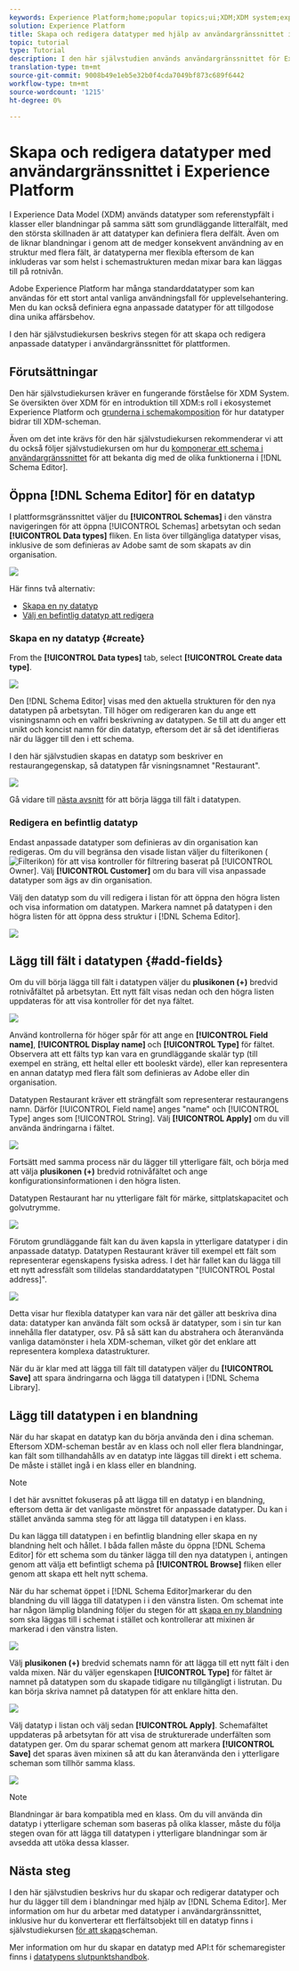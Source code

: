 ```yaml
---
keywords: Experience Platform;home;popular topics;ui;XDM;XDM system;experience data model;Experience data model;Experience Data Model;data model;Data Model;schema registry;Schema Registry;schema;Schema;schemas;Schemas;create;data type;data types;
solution: Experience Platform
title: Skapa och redigera datatyper med hjälp av användargränssnittet i schemaregistret
topic: tutorial
type: Tutorial
description: I den här självstudien används användargränssnittet för Experience Platform för att vägleda dig genom stegen för att skapa en anpassad datatyp.
translation-type: tm+mt
source-git-commit: 9008b49e1eb5e32b0f4cda7049bf873c689f6442
workflow-type: tm+mt
source-wordcount: '1215'
ht-degree: 0%

---
```



# Skapa och redigera datatyper med användargränssnittet i Experience Platform

I Experience Data Model (XDM) används datatyper som referenstypfält i klasser eller blandningar på samma sätt som grundläggande litteralfält, med den största skillnaden är att datatyper kan definiera flera delfält. Även om de liknar blandningar i genom att de medger konsekvent användning av en struktur med flera fält, är datatyperna mer flexibla eftersom de kan inkluderas var som helst i schemastrukturen medan mixar bara kan läggas till på rotnivån.

Adobe Experience Platform har många standarddatatyper som kan användas för ett stort antal vanliga användningsfall för upplevelsehantering. Men du kan också definiera egna anpassade datatyper för att tillgodose dina unika affärsbehov.

I den här självstudiekursen beskrivs stegen för att skapa och redigera anpassade datatyper i användargränssnittet för plattformen.

## Förutsättningar

Den här självstudiekursen kräver en fungerande förståelse för XDM System. Se översikten över [](../home.md) XDM för en introduktion till XDM:s roll i ekosystemet Experience Platform och [grunderna i schemakomposition](../schema/composition.md) för hur datatyper bidrar till XDM-scheman.

Även om det inte krävs för den här självstudiekursen rekommenderar vi att du också följer självstudiekursen om hur du [komponerar ett schema i användargränssnittet](./-schema-ui.md) för att bekanta dig med de olika funktionerna i [!DNL Schema Editor].

## Öppna [!DNL Schema Editor] för en datatyp

I plattformsgränssnittet väljer du **[!UICONTROL Schemas]** i den vänstra navigeringen för att öppna [!UICONTROL Schemas] arbetsytan och sedan **[!UICONTROL Data types]** fliken. En lista över tillgängliga datatyper visas, inklusive de som definieras av Adobe samt de som skapats av din organisation.

![](../images/tutorials/create-datatype/data-types-tab.png)

Här finns två alternativ:

* [Skapa en ny datatyp](#create)
* [Välj en befintlig datatyp att redigera](#edit)

### Skapa en ny datatyp {#create}

From the **[!UICONTROL Data types]** tab, select **[!UICONTROL Create data type]**.

![](../images/tutorials/create-datatype/create.png)

Den [!DNL Schema Editor] visas med den aktuella strukturen för den nya datatypen på arbetsytan. Till höger om redigeraren kan du ange ett visningsnamn och en valfri beskrivning av datatypen. Se till att du anger ett unikt och koncist namn för din datatyp, eftersom det är så det identifieras när du lägger till den i ett schema.

I den här självstudien skapas en datatyp som beskriver en restaurangegenskap, så datatypen får visningsnamnet &quot;Restaurant&quot;.

![](../images/tutorials/create-datatype/data-type-properties.png)

Gå vidare till [nästa avsnitt](#add-fields) för att börja lägga till fält i datatypen.

### Redigera en befintlig datatyp

Endast anpassade datatyper som definieras av din organisation kan redigeras. Om du vill begränsa den visade listan väljer du filterikonen (![Filterikon](../images/tutorials/create-datatype/filter.png)) för att visa kontroller för filtrering baserat på [!UICONTROL Owner]. Välj **[!UICONTROL Customer]** om du bara vill visa anpassade datatyper som ägs av din organisation.

Välj den datatyp som du vill redigera i listan för att öppna den högra listen och visa information om datatypen. Markera namnet på datatypen i den högra listen för att öppna dess struktur i [!DNL Schema Editor].

![](../images/tutorials/create-datatype/edit.png)

## Lägg till fält i datatypen {#add-fields}

Om du vill börja lägga till fält i datatypen väljer du **plusikonen (+)** bredvid rotnivåfältet på arbetsytan. Ett nytt fält visas nedan och den högra listen uppdateras för att visa kontroller för det nya fältet.

![](../images/tutorials/create-datatype/new-field.png)

Använd kontrollerna för höger spår för att ange en **[!UICONTROL Field name]**, **[!UICONTROL Display name]** och **[!UICONTROL Type]** för fältet. Observera att ett fälts typ kan vara en grundläggande skalär typ (till exempel en sträng, ett heltal eller ett booleskt värde), eller kan representera en annan datatyp med flera fält som definieras av Adobe eller din organisation.

Datatypen Restaurant kräver ett strängfält som representerar restaurangens namn. Därför [!UICONTROL Field name] anges &quot;name&quot; och [!UICONTROL Type] anges som [!UICONTROL String]. Välj **[!UICONTROL Apply]** om du vill använda ändringarna i fältet.

![](../images/tutorials/create-datatype/name-field.png)

Fortsätt med samma process när du lägger till ytterligare fält, och börja med att välja **plusikonen (+)** bredvid rotnivåfältet och ange konfigurationsinformationen i den högra listen.

Datatypen Restaurant har nu ytterligare fält för märke, sittplatskapacitet och golvutrymme.

![](../images/tutorials/create-datatype/more-fields.png)

Förutom grundläggande fält kan du även kapsla in ytterligare datatyper i din anpassade datatyp. Datatypen Restaurant kräver till exempel ett fält som representerar egenskapens fysiska adress. I det här fallet kan du lägga till ett nytt adressfält som tilldelas standarddatatypen &quot;[!UICONTROL Postal address]&quot;.

![](../images/tutorials/create-datatype/address-field.png)

Detta visar hur flexibla datatyper kan vara när det gäller att beskriva dina data: datatyper kan använda fält som också är datatyper, som i sin tur kan innehålla fler datatyper, osv. På så sätt kan du abstrahera och återanvända vanliga datamönster i hela XDM-scheman, vilket gör det enklare att representera komplexa datastrukturer.

När du är klar med att lägga till fält till datatypen väljer du **[!UICONTROL Save]** att spara ändringarna och lägga till datatypen i [!DNL Schema Library].

## Lägg till datatypen i en blandning

När du har skapat en datatyp kan du börja använda den i dina scheman. Eftersom XDM-scheman består av en klass och noll eller flera blandningar, kan fält som tillhandahålls av en datatyp inte läggas till direkt i ett schema. De måste i stället ingå i en klass eller en blandning.

>[!NOTE]
>
>I det här avsnittet fokuseras på att lägga till en datatyp i en blandning, eftersom detta är det vanligaste mönstret för anpassade datatyper. Du kan i stället använda samma steg för att lägga till datatypen i en klass.

Du kan lägga till datatypen i en befintlig blandning eller skapa en ny blandning helt och hållet. I båda fallen måste du öppna [!DNL Schema Editor] för ett schema som du tänker lägga till den nya datatypen i, antingen genom att välja ett befintligt schema på **[!UICONTROL Browse]** fliken eller genom att skapa ett helt nytt schema.

När du har schemat öppet i [!DNL Schema Editor]markerar du den blandning du vill lägga till datatypen i i den vänstra listen. Om schemat inte har någon lämplig blandning följer du stegen för att [skapa en ny blandning](./create-schema-ui.md#define-mixin) som ska läggas till i schemat i stället och kontrollerar att mixinen är markerad i den vänstra listen.

![](../images/tutorials/create-datatype/mixin-selected.png)

Välj **plusikonen (+)** bredvid schemats namn för att lägga till ett nytt fält i den valda mixen. När du väljer egenskapen **[!UICONTROL Type]** för fältet är namnet på datatypen som du skapade tidigare nu tillgängligt i listrutan. Du kan börja skriva namnet på datatypen för att enklare hitta den.

![](../images/tutorials/create-datatype/add-data-type.png)

Välj datatyp i listan och välj sedan **[!UICONTROL Apply]**. Schemafältet uppdateras på arbetsytan för att visa de strukturerade underfälten som datatypen ger. Om du sparar schemat genom att markera **[!UICONTROL Save]** det sparas även mixinen så att du kan återanvända den i ytterligare scheman som tillhör samma klass.

![](../images/tutorials/create-datatype/data-type-added.png)

>[!NOTE]
>
>Blandningar är bara kompatibla med en klass. Om du vill använda din datatyp i ytterligare scheman som baseras på olika klasser, måste du följa stegen ovan för att lägga till datatypen i ytterligare blandningar som är avsedda att utöka dessa klasser.

## Nästa steg

I den här självstudien beskrivs hur du skapar och redigerar datatyper och hur du lägger till dem i blandningar med hjälp av [!DNL Schema Editor]. Mer information om hur du arbetar med datatyper i användargränssnittet, inklusive hur du konverterar ett flerfältsobjekt till en datatyp finns i självstudiekursen [för att skapa](./create-schema-ui.md#datatype)scheman.

Mer information om hur du skapar en datatyp med API:t för schemaregister finns i [datatypens slutpunktshandbok](../api/data-types.md#create).
